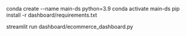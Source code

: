 conda create --name main-ds python=3.9
conda activate main-ds
pip install -r dashboard/requirements.txt

streamlit run dashboard/ecommerce_dashboard.py
 
